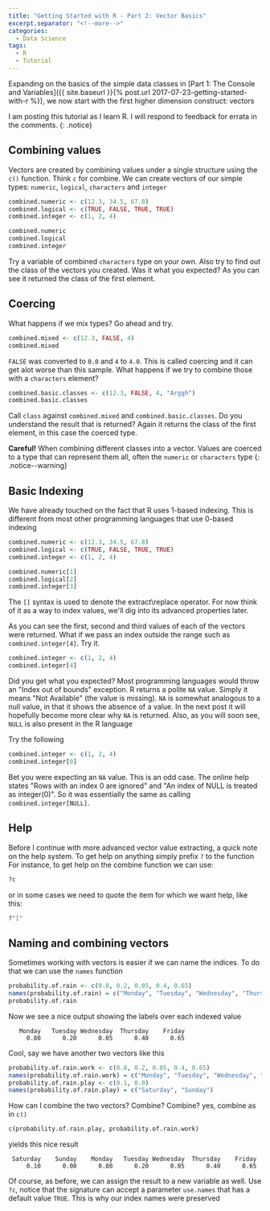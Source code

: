 ```yaml
---
title: "Getting Started with R - Part 2: Vector Basics"
excerpt.separator: "<!--more-->"
categories:
  - Data Science
tags:
  - R
  - Tutorial
---
```


Expanding on the basics of the simple data classes in [Part 1: The Console and Variables]({{ site.baseurl }}{% post.url 2017-07-23-getting-started-with-r %}), we now start with the first higher dimension construct: vectors
<!--more-->

I am posting this tutorial as I learn R. I will respond to feedback for errata in the comments.
{: .notice}

## Combining values

Vectors are created by combining values under a single structure using the `c()` function. Think `c` for combine.
We can create vectors of our simple types: `numeric`, `logical`, `characters` and `integer`

```R
combined.numeric <- c(12.3, 34.5, 67.8)
combined.logical <- c(TRUE, FALSE, TRUE, TRUE)
combined.integer <- c(1, 2, 4)

combined.numeric
combined.logical
combined.integer
```

Try a variable of combined `characters` type on your own. Also try to find out the class of the vectors you created. Was it what you expected? As you can see it returned the class of the first element.

## Coercing

What happens if we mix types? Go ahead and try.

```R
combined.mixed <- c(12.3, FALSE, 4)
combined.mixed
```

`FALSE` was converted to `0.0` and `4` to `4.0`.  This is called coercing and it can get alot worse than this sample. What happens if we try to combine those with a `characters` element?

```R
combined.basic.classes <- c(12.3, FALSE, 4, "Arggh")
combined.basic.classes
```

Call `class` against `combined.mixed` and `combined.basic.classes`. Do you understand the result that is returned? Again it returns the class of the first element, in this case the coerced type.

**Careful!** When combining different classes into a vector. Values are coerced to a type that can represent them all, often the `numeric` or `characters` type
{: .notice--warning}

## Basic Indexing

We have already touched on the fact that R uses 1-based indexing. This is different from most other programming languages that use 0-based indexing

```R
combined.numeric <- c(12.3, 34.5, 67.8)
combined.logical <- c(TRUE, FALSE, TRUE, TRUE)
combined.integer <- c(1, 2, 4)

combined.numeric[1]
combined.logical[2]
combined.integer[3]
```

The `[]` syntax is used to denote the extract\replace operator. For now think of it as a way to index values, we'll dig into its advanced properties later.

As you can see the first, second and third values of each of the vectors were returned. What if we pass an index outside the range such as `combined.integer[4]`. Try it. 

```R
combined.integer <- c(1, 2, 4)
combined.integer[4]
```

Did you get what you expected? Most programming languages would throw an "Index out of bounds" exception. R returns a polite `NA` value. Simply it means "Not Available" (the value is missing). `NA` is somewhat analogous to a null value, in that it shows the absence of a value. In the next post it will hopefully become more clear why `NA` is returned. Also, as you will soon see, `NULL` is also present in the R language

Try the following 

```R
combined.integer <- c(1, 2, 4)
combined.integer[0]
```

Bet you were expecting an `NA` value. This is an odd case. The online help states "Rows with an index 0 are ignored" and "An index of NULL is treated as integer(0)". So it was essentially the same as calling `combined.integer[NULL]`. 

## Help

Before I continue with more advanced vector value extracting, a quick note on the help system. To get help on anything simply prefix `?` to the function For instance, to get help on the combine function we can use:

```R
?c
```
or in some cases we need to quote the item for which we want help, like this:

```R
?"["
```

## Naming and combining vectors

Sometimes working with vectors is easier if we can name the indices. To do that we can use the `names` function

```R
probability.of.rain <- c(0.8, 0.2, 0.05, 0.4, 0.65)
names(probability.of.rain) = c("Monday", "Tuesday", "Wednesday", "Thursday", "Friday")
probability.of.rain
```
Now we see a nice output showing the labels over each indexed value

```  
   Monday   Tuesday Wednesday  Thursday    Friday 
     0.80      0.20      0.05      0.40      0.65 
```

Cool, say we have another two vectors like this 

```R
probability.of.rain.work <- c(0.8, 0.2, 0.05, 0.4, 0.65)
names(probability.of.rain.work) = c("Monday", "Tuesday", "Wednesday", "Thursday", "Friday")
probability.of.rain.play <- c(0.1, 0.0)
names(probability.of.rain.play) = c("Saturday", "Sunday")
```
How can I combine the two vectors? Combine? Combine? yes, combine as in `c()`

```R
c(probability.of.rain.play, probability.of.rain.work)
```
yields this nice result

```
 Saturday    Sunday    Monday   Tuesday Wednesday  Thursday    Friday 
     0.10      0.00      0.80      0.20      0.05      0.40      0.65 
```

Of course, as before, we can assign the result to a new variable as well. Use `?c`, notice that the signature can accept a parameter `use.names` that has a default value `TRUE`. This is why our index names were preserved
